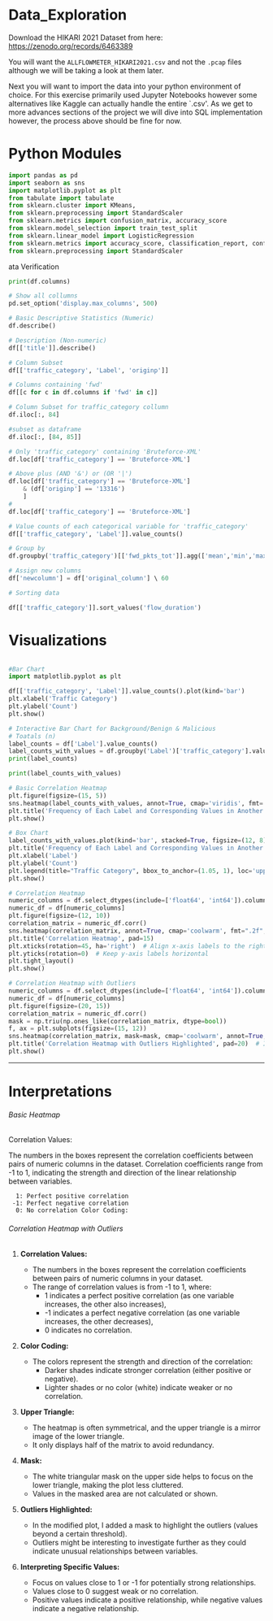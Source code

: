
# Data_Exploration

Download the HIKARI 2021 Dataset from here: https://zenodo.org/records/6463389

You will want the `ALLFLOWMETER_HIKARI2021.csv` and not the `.pcap` files although we will be taking a look at them later.

Next you will want to import the data into your python environment of choice. For this exercise primarily used Jupyter Notebooks however some alternatives like Kaggle can actually handle the entire `.csv'.
As we get to more advances sections of the project we will dive into SQL implementation however, the process above should be fine for now.

# Python Modules

```python
import pandas as pd
import seaborn as sns
import matplotlib.pyplot as plt
from tabulate import tabulate
from sklearn.cluster import KMeans,
from sklearn.preprocessing import StandardScaler
from sklearn.metrics import confusion_matrix, accuracy_score
from sklearn.model_selection import train_test_split
from sklearn.linear_model import LogisticRegression
from sklearn.metrics import accuracy_score, classification_report, confusion_matrix
from sklearn.preprocessing import StandardScaler
```

ata Verification

```python
print(df.columns)

# Show all collumns 
pd.set_option('display.max_columns', 500)

# Basic Descriptive Statistics (Numeric)
df.describe()

# Description (Non-numeric)
df[['title']].describe()

# Column Subset
df[['traffic_category', 'Label', 'originp']]

# Columns containing 'fwd'
df[[c for c in df.columns if 'fwd' in c]]

# Column Subset for traffic_category collumn
df.iloc[:, 84]

#subset as dataframe
df.iloc[:, [84, 85]]

# Only 'traffic_category' containing 'Bruteforce-XML'
df.loc[df['traffic_category'] == 'Bruteforce-XML'] 

# Above plus (AND '&') or (OR '|')
df.loc[df['traffic_category'] == 'Bruteforce-XML'] 
	& (df['originp'] == '13316')
	]
# 
df.loc[df['traffic_category'] == 'Bruteforce-XML'] 

# Value counts of each categorical variable for 'traffic_category'
df[['traffic_category', 'Label']].value_counts()

# Group by
df.groupby('traffic_category')[['fwd_pkts_tot']].agg(['mean','min','max'])

# Assign new columns
df['newcolumn'] = df['original_column'] \ 60

# Sorting data

df[['traffic_category']].sort_values('flow_duration')
```


# Visualizations
```python

#Bar Chart
import matplotlib.pyplot as plt

df[['traffic_category', 'Label']].value_counts().plot(kind='bar')
plt.xlabel('Traffic Category')
plt.ylabel('Count')
plt.show()

# Interactive Bar Chart for Background/Benign & Malicious
# Toatals (n)
label_counts = df['Label'].value_counts()
label_counts_with_values = df.groupby('Label')['traffic_category'].value_counts().unstack().fillna(0)
print(label_counts)

print(label_counts_with_values)

# Basic Correlation Heatmap
plt.figure(figsize=(15, 5))
sns.heatmap(label_counts_with_values, annot=True, cmap='viridis', fmt='g', vmin=10000, vmax=3279)
plt.title('Frequency of Each Label and Corresponding Values in Another Column')
plt.show()

# Box Chart
label_counts_with_values.plot(kind='bar', stacked=True, figsize=(12, 8))
plt.title('Frequency of Each Label and Corresponding Values in Another Column')
plt.xlabel('Label')
plt.ylabel('Count')
plt.legend(title="Traffic Category", bbox_to_anchor=(1.05, 1), loc='upper left')
plt.show()

# Correlation Heatmap
numeric_columns = df.select_dtypes(include=['float64', 'int64']).columns
numeric_df = df[numeric_columns]
plt.figure(figsize=(12, 10))
correlation_matrix = numeric_df.corr()
sns.heatmap(correlation_matrix, annot=True, cmap='coolwarm', fmt=".2f", annot_kws={"size": 3})
plt.title('Correlation Heatmap', pad=15)
plt.xticks(rotation=45, ha='right')  # Align x-axis labels to the right for better readability
plt.yticks(rotation=0)  # Keep y-axis labels horizontal
plt.tight_layout()
plt.show()

# Correlation Heatmap with Outliers
numeric_columns = df.select_dtypes(include=['float64', 'int64']).columns
numeric_df = df[numeric_columns]
plt.figure(figsize=(20, 15))
correlation_matrix = numeric_df.corr()
mask = np.triu(np.ones_like(correlation_matrix, dtype=bool))
f, ax = plt.subplots(figsize=(15, 12))
sns.heatmap(correlation_matrix, mask=mask, cmap='coolwarm', annot=True, fmt=".2f", annot_kws={"size": 4})
plt.title('Correlation Heatmap with Outliers Highlighted', pad=20)  # Increase pad for better title spacing
plt.show()
```

---
# Interpretations

###### Basic Heatmap

Correlation Values:

The numbers in the boxes represent the correlation coefficients between pairs of numeric columns in the dataset. Correlation coefficients range from -1 to 1, indicating the strength and direction of the linear relationship between variables. 
```
  1: Perfect positive correlation   
 -1: Perfect negative correlation 
  0: No correlation Color Coding:
```
###### Correlation Heatmap with Outliers
1. **Correlation Values:**
    
    - The numbers in the boxes represent the correlation coefficients between pairs of numeric columns in your dataset.
    - The range of correlation values is from -1 to 1, where:
        - 1 indicates a perfect positive correlation (as one variable increases, the other also increases),
        - -1 indicates a perfect negative correlation (as one variable increases, the other decreases),
        - 0 indicates no correlation.
2. **Color Coding:**
    
    - The colors represent the strength and direction of the correlation:
        - Darker shades indicate stronger correlation (either positive or negative).
        - Lighter shades or no color (white) indicate weaker or no correlation.
3. **Upper Triangle:**
    
    - The heatmap is often symmetrical, and the upper triangle is a mirror image of the lower triangle.
    - It only displays half of the matrix to avoid redundancy.
4. **Mask:**
    
    - The white triangular mask on the upper side helps to focus on the lower triangle, making the plot less cluttered.
    - Values in the masked area are not calculated or shown.
5. **Outliers Highlighted:**
    
    - In the modified plot, I added a mask to highlight the outliers (values beyond a certain threshold).
    - Outliers might be interesting to investigate further as they could indicate unusual relationships between variables.
6. **Interpreting Specific Values:**
    
    - Focus on values close to 1 or -1 for potentially strong relationships.
    - Values close to 0 suggest weak or no correlation.
    - Positive values indicate a positive relationship, while negative values indicate a negative relationship.
